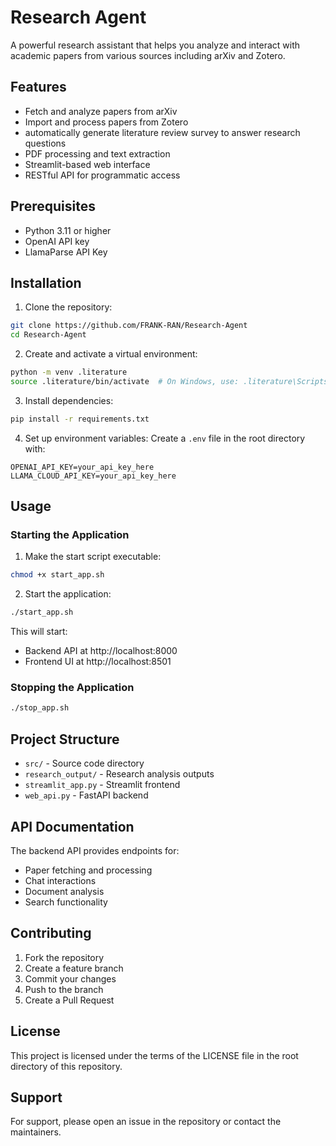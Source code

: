 # Research Agent

A powerful research assistant that helps you analyze and interact with academic papers from various sources including arXiv and Zotero.

## Features

- Fetch and analyze papers from arXiv
- Import and process papers from Zotero
- automatically generate literature review survey to answer research questions
- PDF processing and text extraction
- Streamlit-based web interface
- RESTful API for programmatic access

## Prerequisites

- Python 3.11 or higher
- OpenAI API key
- LlamaParse API Key

## Installation

1. Clone the repository:
```bash
git clone https://github.com/FRANK-RAN/Research-Agent
cd Research-Agent
```

2. Create and activate a virtual environment:
```bash
python -m venv .literature
source .literature/bin/activate  # On Windows, use: .literature\Scripts\activate
```

3. Install dependencies:
```bash
pip install -r requirements.txt
```

4. Set up environment variables:
Create a `.env` file in the root directory with:
```
OPENAI_API_KEY=your_api_key_here
LLAMA_CLOUD_API_KEY=your_api_key_here
```

## Usage

### Starting the Application

1. Make the start script executable:
```bash
chmod +x start_app.sh
```

2. Start the application:
```bash
./start_app.sh
```

This will start:
- Backend API at http://localhost:8000
- Frontend UI at http://localhost:8501

### Stopping the Application

```bash
./stop_app.sh
```

## Project Structure

- `src/` - Source code directory
- `research_output/` - Research analysis outputs
- `streamlit_app.py` - Streamlit frontend
- `web_api.py` - FastAPI backend

## API Documentation

The backend API provides endpoints for:
- Paper fetching and processing
- Chat interactions
- Document analysis
- Search functionality


## Contributing

1. Fork the repository
2. Create a feature branch
3. Commit your changes
4. Push to the branch
5. Create a Pull Request

## License

This project is licensed under the terms of the LICENSE file in the root directory of this repository.

## Support

For support, please open an issue in the repository or contact the maintainers.
